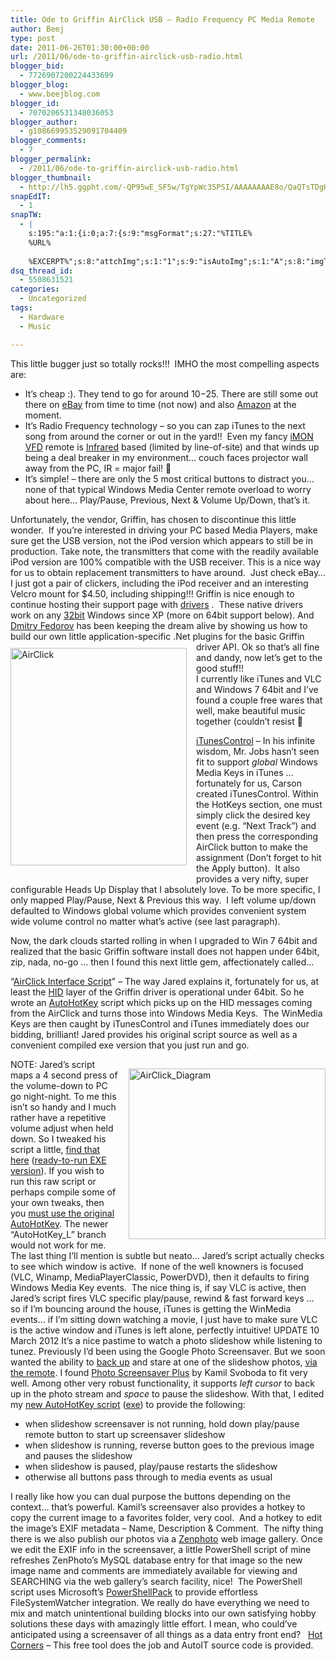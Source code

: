 ```yaml
---
title: Ode to Griffin AirClick USB – Radio Frequency PC Media Remote
author: Beej
type: post
date: 2011-06-26T01:30:00+00:00
url: /2011/06/ode-to-griffin-airclick-usb-radio.html
blogger_bid:
  - 7726907200224433699
blogger_blog:
  - www.beejblog.com
blogger_id:
  - 7070206531348036053
blogger_author:
  - g108669953529091704409
blogger_comments:
  - 7
blogger_permalink:
  - /2011/06/ode-to-griffin-airclick-usb-radio.html
blogger_thumbnail:
  - http://lh5.ggpht.com/-QP95wE_SF5w/TgYpWc35PSI/AAAAAAAAE8o/QaQTsTDgHuw/AirClick%25255B5%25255D.png?imgmax=800
snapEdIT:
  - 1
snapTW:
  - |
    s:195:"a:1:{i:0;a:7:{s:9:"msgFormat";s:27:"%TITLE%
    %URL%
    
    %EXCERPT%";s:8:"attchImg";s:1:"1";s:9:"isAutoImg";s:1:"A";s:8:"imgToUse";s:0:"";s:9:"isAutoURL";s:1:"A";s:8:"urlToUse";s:0:"";s:2:"do";i:0;}}";
dsq_thread_id:
  - 5508631521
categories:
  - Uncategorized
tags:
  - Hardware
  - Music

---
```

This little bugger just so totally rocks!!!&#160; IMHO the most compelling aspects are:

  * It’s cheap :). They tend to go for around $10-$25. There are still some out there on <a href="http://shop.ebay.com/i.html?_nkw=airclick+usb" target="_blank">eBay</a> from time to time (not now) and also <a href="http://www.amazon.com/s/ref=nb_sb_noss?url=field-keywords=airclick+usb" target="_blank">Amazon</a> at the moment. 
  * It’s Radio Frequency technology – so you can zap iTunes to the next song from around the corner or out in the yard!!&#160; Even my fancy <a href="http://www.soundgraph.com/vfd-feature-en/" target="_blank">iMON VFD</a> remote is <a href="http://en.wikipedia.org/wiki/Infrared_Data_Association" target="_blank">Infrared</a> based (limited by line-of-site) and that winds up being a deal breaker in my environment… couch faces projector wall away from the PC, IR = major fail! 🙁 
  * It’s simple! – there are only the 5 most critical buttons to distract you… none of that typical Windows Media Center remote overload to worry about here… Play/Pause, Previous, Next & Volume Up/Down, that’s it. 

Unfortunately, the vendor, Griffin, has chosen to discontinue this little wonder.&#160; If you’re interested in driving your PC based Media Players, make sure get the USB version, not the iPod version which appears to still be in production. Take note, the transmitters that come with the readily available iPod version are 100% compatible with the USB receiver. This is a nice way for us to obtain replacement transmitters to have around.&#160; Just check eBay… I just got a pair of clickers, including the iPod receiver and an interesting Velcro mount for $4.50, including shipping!!! Griffin is nice enough to continue hosting their support page with <a href="http://www.griffintechnology.com/support/airclick-usb" target="_blank">drivers</a> <whew>.&#160; These native drivers work on any <u>32bit</u> Windows since XP (more on 64bit support below). And <a href="http://www.dimin.net/software/airclick/" target="_blank">Dmitry Fedorov</a> has been keeping the dream alive by showing us how to build our own little application-specific .Net plugins for the basic Griffin driver API. <a href="http://www.amazon.com/s/ref=nb_sb_noss?url=field-keywords=airclick+usb" target="_blank"><img style="background-image: none; border-right-width: 0px; margin: 10px 15px 20px 0px; padding-left: 0px; padding-right: 0px; display: inline; float: left; border-top-width: 0px; border-bottom-width: 0px; border-left-width: 0px; padding-top: 0px" title="AirClick" border="0" alt="AirClick" align="left" src="http://lh5.ggpht.com/-QP95wE_SF5w/TgYpWc35PSI/AAAAAAAAE8o/QaQTsTDgHuw/AirClick%25255B5%25255D.png?imgmax=800" width="282" height="348" /></a>Ok so that’s all fine and dandy, now let’s get to the good stuff!!   
I currently like iTunes and VLC and Windows 7 64bit and I’ve found a couple free wares that well, make beautiful music together (couldn’t resist 🙂 

<a href="http://itunescontrol.com/" target="_blank">iTunesControl</a> – In his infinite wisdom, Mr. Jobs hasn’t seen fit to support _global_ Windows Media Keys in iTunes … fortunately for us, Carson created iTunesControl. Within the HotKeys section, one must simply click the desired key event (e.g. “Next Track”) and then press the corresponding AirClick button to make the assignment (Don’t forget to hit the Apply button).&#160; It also provides a very nifty, super configurable Heads Up Display that I absolutely love. To be more specific, I only mapped Play/Pause, Next & Previous this way.&#160; I left volume up/down defaulted to Windows global volume which provides convenient system wide volume control no matter what’s active (see last paragraph). 

Now, the dark clouds started rolling in when I upgraded to Win 7 64bit and realized that the basic Griffin software install does not happen under 64bit, zip, nada, no-go <waaahh>… then I found this next little gem, affectionately called… 

“<a href="http://www.slothlovechunk.net/projects/airclick_interface_script.html" target="_blank">AirClick Interface Script</a>” &#8211; The way Jared explains it, fortunately for us, at least the <a href="http://en.wikipedia.org/wiki/Human_interface_device" target="_blank">HID</a> layer of the Griffin driver is operational under 64bit. So he wrote an <a href="http://www.autohotkey.com/" target="_blank">AutoHotKey</a> script which picks up on the HID messages coming from the AirClick and turns those into Windows Media Keys.&#160; The WinMedia Keys are then caught by iTunesControl and iTunes immediately does our bidding, brilliant! Jared provides his original script source as well as a convenient compiled exe version that you just run and go. 

[<img style="background-image: none; border-right-width: 0px; margin: 15px 0px 15px 14px; padding-left: 0px; padding-right: 0px; display: inline; float: right; border-top-width: 0px; border-bottom-width: 0px; border-left-width: 0px; padding-top: 0px" title="AirClick_Diagram" border="0" alt="AirClick_Diagram" align="right" src="http://lh6.ggpht.com/-NfBz4th8Z2E/TgZQdOB3baI/AAAAAAAAE8w/GjrE8AtptGg/AirClick_Diagram_thumb%25255B9%25255D.png?imgmax=800" width="315" height="273" />][1]NOTE: Jared’s script maps a 4 second press of the volume-down to PC go night-night. To me this isn’t so handy and I much rather have a repetitive volume adjust when held down. So I tweaked his script a little, <a href="http://code.google.com/p/beejcode/source/browse/trunk/Griffin%20AirClick%20AutoHotKey%20Script/airclick-nosleep.ahk" target="_blank">find that here</a> (<a href="http://beejcode.googlecode.com/svn/trunk/Griffin%20AirClick%20AutoHotKey%20Script/airclick-nosleep.exe" target="_blank">ready-to-run EXE version</a>). If you wish to run this raw script or perhaps compile some of your own tweaks, then you <a href="http://www.autohotkey.com/download/" target="_blank">must use the original AutoHotKey</a>. The newer “AutoHotKey_L” branch would not work for me. The last thing I’ll mention is subtle but neato… Jared’s script actually checks to see which window is active.&#160; If none of the well knowners is focused (VLC, Winamp, MediaPlayerClassic, PowerDVD), then it defaults to firing Windows Media Key events.&#160; The nice thing is, if say VLC is active, then Jared’s script fires VLC specific play/pause, rewind & fast forward keys … so if I’m bouncing around the house, iTunes is getting the WinMedia events… if I’m sitting down watching a movie, I just have to make sure VLC is the active window and iTunes is left alone, perfectly intuitive! UPDATE 10 March 2012 It’s a nice pastime to watch a photo slideshow while listening to tunez. Previously I’d been using the Google Photo Screensaver. But we soon wanted the ability to <u>back up</u> and stare at one of the slideshow photos, <u>via the remote</u>. I found <a href="http://pssp.svoboda.biz/" target="_blank">Photo Screensaver Plus</a> by Kamil Svoboda to fit very well. Among other very robust functionality, it supports _left cursor_ to back up in the photo stream and _space_ to pause the slideshow. With that, I edited my <a href="http://beejcode.googlecode.com/svn/trunk/Griffin%20AirClick%20AutoHotKey%20Script/airclick-screensaver.ahk" target="_blank">new AutoHotKey script</a> (<a href="http://beejcode.googlecode.com/svn/trunk/Griffin%20AirClick%20AutoHotKey%20Script/airclick-screensaver.exe" target="_blank">exe</a>) to provide the following:

  * when slideshow screensaver is not running, hold down play/pause remote button to start up screensaver slideshow 
  * when slideshow is running, reverse button goes to the previous image and pauses the slideshow 
  * when slideshow is paused, play/pause restarts the slideshow 
  * otherwise all buttons pass through to media events as usual 

I really like how you can dual purpose the buttons depending on the context… that’s powerful. Kamil’s screensaver also provides a hotkey to copy the current image to a favorites folder, very cool.&#160; And a hotkey to edit the image’s EXIF metadata – Name, Description & Comment.&#160; The nifty thing there is we also publish our photos via a <a href="/2010/10/self-hosting-zenphoto-on-windows-7-iis7.html" target="_blank">Zenphoto</a> web image gallery. Once we edit the EXIF info in the screensaver, a little PowerShell script of mine refreshes ZenPhoto’s MySQL database entry for that image so the new image name and comments are immediately available for viewing and SEARCHING via the web gallery’s search facility, nice!&#160; The PowerShell script uses Microsoft’s <a href="http://archive.msdn.microsoft.com/PowerShellPack" target="_blank">PowerShellPack</a> to provide effortless FileSystemWatcher integration. We really do have everything we need to mix and match unintentional building blocks into our own satisfying hobby solutions these days with amazingly little effort. I mean, who could’ve anticipated using a screensaver of all things as a data entry front end? &#160; <a href="http://sites.google.com/site/programsforpeers/hotcorners" target="_blank">Hot Corners</a> &#8211; This free tool does the job and AutoIT source code is provided.

 [1]: http://lh3.ggpht.com/-dL-pU3fG8Hc/TgZQcVITrNI/AAAAAAAAE8s/AiXbWSp8DUo/s1600-h/AirClick_Diagram%25255B17%25255D.png